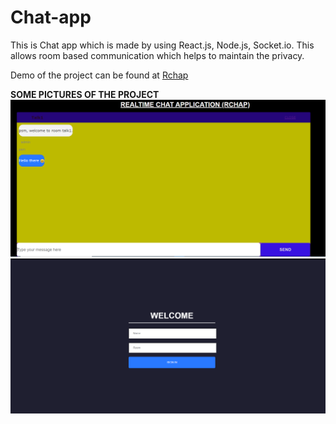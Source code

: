 # Chat-app
This is Chat app which is made by using React.js, Node.js, Socket.io. This allows room based communication which helps to maintain the privacy.

Demo of the project can be found at <a href="https://rchap.netlify.app" target="_blank">Rchap</a>

<b>SOME PICTURES OF THE PROJECT</b>
<img src="/1.PNG"></img>
<img src="/2.PNG"></img>

